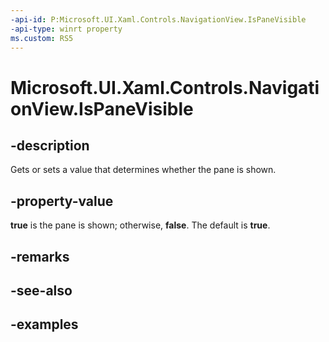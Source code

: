 ```yaml
---
-api-id: P:Microsoft.UI.Xaml.Controls.NavigationView.IsPaneVisible
-api-type: winrt property
ms.custom: RS5
---
```

<!-- Property syntax.
public bool IsPaneVisible { get;  set; }
-->

# Microsoft.UI.Xaml.Controls.NavigationView.IsPaneVisible


## -description

Gets or sets a value that determines whether the pane is shown.


## -property-value

**true** is the pane is shown; otherwise, **false**. The default is **true**.


## -remarks


## -see-also


## -examples


